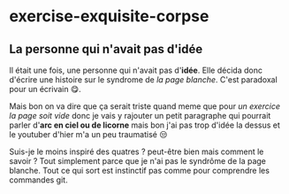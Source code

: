 # exercise-exquisite-corpse
## La personne qui n'avait pas d'idée
Il était une fois, une personne qui n'avait pas d'**idée**. Elle décida donc d'écrire une histoire sur le syndrome de *la page blanche*. C'est paradoxal pour un écrivain :yum:.

Mais bon on va dire que ça serait triste quand meme que pour *un exercice la page soit vide* donc je vais y rajouter un petit paragraphe qui pourrait parler d'**arc en ciel ou de licorne** mais bon j'ai pas trop d'idée la dessus et le youtuber d'hier m'a un peu traumatisé :unamused:

Suis-je le moins inspiré des quatres ? peut-être bien mais comment le savoir ? Tout simplement parce que je n'ai pas le syndrôme de la page blanche. Tout ce qui sort est instinctif pas comme pour comprendre les commandes git.